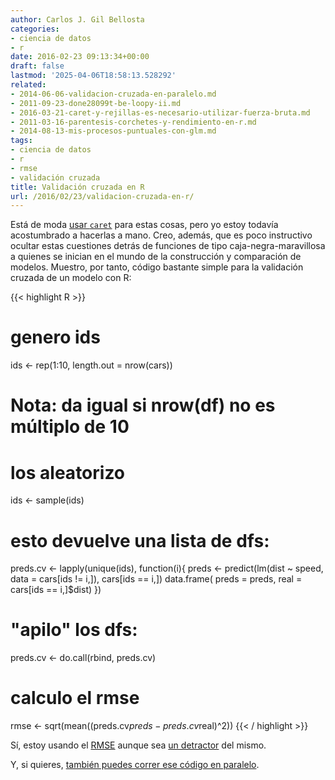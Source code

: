 ```yaml
---
author: Carlos J. Gil Bellosta
categories:
- ciencia de datos
- r
date: 2016-02-23 09:13:34+00:00
draft: false
lastmod: '2025-04-06T18:58:13.528292'
related:
- 2014-06-06-validacion-cruzada-en-paralelo.md
- 2011-09-23-done28099t-be-loopy-ii.md
- 2016-03-21-caret-y-rejillas-es-necesario-utilizar-fuerza-bruta.md
- 2011-03-16-parentesis-corchetes-y-rendimiento-en-r.md
- 2014-08-13-mis-procesos-puntuales-con-glm.md
tags:
- ciencia de datos
- r
- rmse
- validación cruzada
title: Validación cruzada en R
url: /2016/02/23/validacion-cruzada-en-r/
---
```


Está de moda [usar `caret`](http://topepo.github.io/caret/training.html) para estas cosas, pero yo estoy todavía acostumbrado a hacerlas a mano. Creo, además, que es poco instructivo ocultar estas cuestiones detrás de funciones de tipo caja-negra-maravillosa a quienes se inician en el mundo de la construcción y comparación de modelos. Muestro, por tanto, código bastante simple para la validación cruzada de un modelo con R:

{{< highlight R >}}
# genero ids
ids <- rep(1:10, length.out = nrow(cars))

# Nota: da igual si nrow(df) no es múltiplo de 10

# los aleatorizo
ids <- sample(ids)

# esto devuelve una lista de dfs:
preds.cv <- lapply(unique(ids), function(i){
  preds <- predict(lm(dist ~ speed,
    data = cars[ids != i,]), cars[ids == i,])
  data.frame(
    preds = preds,
    real = cars[ids == i,]$dist)
})

# "apilo" los dfs:
preds.cv <- do.call(rbind, preds.cv)

# calculo el rmse
rmse <- sqrt(mean((preds.cv$preds - preds.cv$real)^2))
{{< / highlight >}}

Sí, estoy usando el [RMSE](https://en.wikipedia.org/wiki/Root-mean-square_deviation) aunque sea [un detractor](https://datanalytics.com/2015/08/28/todos-los-errores-son-iguales-pero-algunos-son-mas-iguales-que-otros/) del mismo.

Y, si quieres, [también puedes correr ese código en paralelo](https://datanalytics.com/2014/06/06/validacion-cruzada-en-paralelo/).